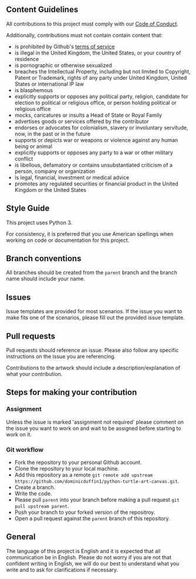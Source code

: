 ## Content Guidelines

All contributions to this project must comply with our [Code of Conduct](https://github.com/dominicduffin1/python-turtle-art-canvas/blob/parent/CODE_OF_CONDUCT.md).

Additionally, contributions must not contain contain content that:

- is prohibited by Github's [terms of service](https://docs.github.com/en/github/site-policy/github-terms-of-service)
- is illegal in the United Kingdom, the United States, or your country of residence
- is pornographic or otherwise sexualized
- breaches the Intellectual Property, including but not limited to Copyright, Patent or Trademark, rights of any party under United Kingdom, United States or international IP law
- is blasphemous
- explicitly supports or opposes any political party, religion, candidate for election to political or religious office, or person holding political or religious office
- mocks, caricatures or insults a Head of State or Royal Family
- advertises goods or services offered by the contributor
- endorses or advocates for colonialism, slavery or involuntary servitude, now, in the past or in the future
- supports or depicts war or weapons or violence against any human being or animal
- explicitly supports or opposes any party to a war or other military conflict
- is libellous, defamatory or contains unsubstantiated criticism of a person, company or organization
- is legal, financial, investment or medical advice
- promotes any regulated securities or financial product in the United Kingdom or the United States

## Style Guide

This project uses Python 3.

For consistency, it is preferred that you use American spellings when working on code or documentation for this project.

## Branch conventions

All branches should be created from the `parent` branch and the branch name should include your name.

## Issues

Issue templates are provided for most scenarios. If the issue you want to make fits one of the scenarios, please fill out the provided issue template.

## Pull requests

Pull requests should reference an issue. Please also follow any specific instructions on the issue you are referencing.

Contributions to the artwork should include a description/explanation of what your contribution.

## Steps for making your contribution

### Assignment

Unless the issue is marked 'assignment not required' please comment on the issue you want to work on and wait to be assigned before starting to work on it.

### Git workflow

* Fork the repository to your personal Github account.
* Clone the repository to your local machine.
* Add this repository as a remote `git remote add upstream https://github.com/dominicduffin1/python-turtle-art-canvas.git`.
* Create a branch.
* Write the code.
* Please pull `parent` into your branch before making a pull request `git pull upstream parent`.
* Push your branch to your forked version of the repositroy.
* Open a pull request against the `parent` branch of this repository.

## General

The language of this project is English and it is expected that all communication be in English. Please do not worry if you are not that confident writing in English, we will do our best to understand what you write and to ask for clarifications if necessary.
